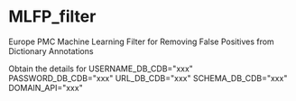 # MLFP_filter
Europe PMC Machine Learning Filter for Removing False Positives from Dictionary Annotations


Obtain the details for 
USERNAME_DB_CDB="xxx"
PASSWORD_DB_CDB="xxx"
URL_DB_CDB="xxx"
SCHEMA_DB_CDB="xxx"
DOMAIN_API="xxx"

